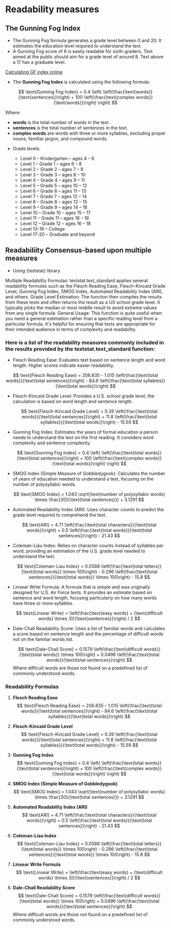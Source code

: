 # Readability measures

## The Gunning Fog Index

+ The Gunning Fog formula generates a grade level between 0 and 20. It estimates the education level required to understand the text.
+ A Gunning Fog score of 6 is easily readable for sixth-graders. Text aimed at the public should aim for a grade level of around 8. Text above a 17 has a graduate level.

[Calculating GF index online](http://gunning-fog-index.com/)

+ The **Gunning Fog Index** is calculated using the following formula:

$$
\text{Gunning Fog Index} = 0.4 \left( \left(\frac{\text{words}}{\text{sentences}}\right) + 100 \left(\frac{\text{complex words}}{\text{words}}\right) \right)
$$

Where:
- **words** is the total number of words in the text.
- **sentences** is the total number of sentences in the text.
- **complex words** are words with three or more syllables, excluding proper nouns, familiar jargon, and compound words.

+ Grade levels:

  + Level 0 – Kindergarten – ages 4 – 6
  + Level 1 – Grade 1 – ages 6 – 8
  + Level 2 – Grade 2 – ages 7 – 9
  + Level 3 – Grade 3 – ages 8 – 10
  + Level 4 – Grade 4 – ages 9 – 11
  + Level 5 – Grade 5 – ages 10 – 12
  + Level 6 – Grade 6 – ages 11 – 13
  + Level 7 – Grade 7 – ages 12 – 14
  + Level 8 – Grade 8 – ages 12 – 15
  + Level 9 – Grade 9 – ages 14 – 16
  + Level 10 – Grade 10 – ages 15 – 17
  + Level 11 – Grade 11 – ages 16 – 18
  + Level 12 – Grade 12 – ages 16 – 18
  + Level 13-16 – College 
  + Level 17-20 – Graduate and beyond

## Readabiliity Consensus-based upon multiple measures
+ Using {teststat} library

Multiple Readability Formulas: textstat.text_standard applies several readability formulas such as the Flesch Reading Ease, Flesch-Kincaid Grade Level, Gunning Fog Index, SMOG Index, Automated Readability Index (ARI), and others.
Grade Level Estimation: The function then compiles the results from these tests and often returns the result as a US school grade level. It typically picks the median or most middle result to avoid extreme values from any single formula.
General Usage: This function is quite useful when you need a general estimation rather than a specific reading level from a particular formula. It's helpful for ensuring that texts are appropriate for their intended audience in terms of complexity and readability.

### Here is a list of the readability measures commonly included in the results provided by the textstat.text_standard function:

+ Flesch Reading Ease: Evaluates text based on sentence length and word length. Higher scores indicate easier readability.

$$
\text{Flesch Reading Ease} = 206.835 - 1.015 \left(\frac{\text{total words}}{\text{total sentences}}\right) - 84.6 \left(\frac{\text{total syllables}}{\text{total words}}\right)
$$

+ Flesch-Kincaid Grade Level: Provides a U.S. school grade level; the calculation is based on word length and sentence length.

   $$
   \text{Flesch-Kincaid Grade Level} = 0.39 \left(\frac{\text{total words}}{\text{total sentences}}\right) + 11.8 \left(\frac{\text{total syllables}}{\text{total words}}\right) - 15.59
   $$

+ Gunning Fog Index: Estimates the years of formal education a person needs to understand the text on the first reading. It considers word complexity and sentence complexity.

   $$
   \text{Gunning Fog Index} = 0.4 \left( \left(\frac{\text{total words}}{\text{total sentences}}\right) + 100 \left(\frac{\text{complex words}}{\text{total words}}\right) \right)
   $$

+ SMOG Index (Simple Measure of Gobbledygook): Calculates the number of years of education needed to understand a text, focusing on the number of polysyllabic words.

   $$
   \text{SMOG Index} = 1.043 \sqrt{\text{number of polysyllabic words} \times \frac{30}{\text{total sentences}}} + 3.1291
   $$

+ Automated Readability Index (ARI): Uses character counts to predict the grade level required to comprehend the text.

   $$
   \text{ARI} = 4.71 \left(\frac{\text{total characters}}{\text{total words}}\right) + 0.5 \left(\frac{\text{total words}}{\text{total sentences}}\right) - 21.43
   $$

+ Coleman-Liau Index: Relies on character counts instead of syllables per word, providing an estimation of the U.S. grade level needed to understand the text.

   $$
   \text{Coleman-Liau Index} = 0.0588 \left(\frac{\text{total letters}}{\text{total words}} \times 100\right) - 0.296 \left(\frac{\text{total sentences}}{\text{total words}} \times 100\right) - 15.8
   $$

+ Linsear Write Formula: A formula that is simple and was originally designed for U.S. Air Force texts. It provides an estimate based on sentence and word length, focusing particularly on how many words have three or more syllables.

   $$
   \text{Linsear Write} = \left(\frac{\text{easy words} + (\text{difficult words} \times 3)}{\text{sentences}}\right) / 2
   $$

+ Dale-Chall Readability Score: Uses a list of familiar words and calculates a score based on sentence length and the percentage of difficult words not on the familiar words list.

   $$
   \text{Dale-Chall Score} = 0.1579 \left(\frac{\text{difficult words}}{\text{total words}} \times 100\right) + 0.0496 \left(\frac{\text{total words}}{\text{total sentences}}\right)
   $$
   Where difficult words are those not found on a predefined list of commonly understood words.


### Readability Formulas

1. **Flesch Reading Ease**
   $$
   \text{Flesch Reading Ease} = 206.835 - 1.015 \left(\frac{\text{total words}}{\text{total sentences}}\right) - 84.6 \left(\frac{\text{total syllables}}{\text{total words}}\right)
   $$

2. **Flesch-Kincaid Grade Level**
   $$
   \text{Flesch-Kincaid Grade Level} = 0.39 \left(\frac{\text{total words}}{\text{total sentences}}\right) + 11.8 \left(\frac{\text{total syllables}}{\text{total words}}\right) - 15.59
   $$

3. **Gunning Fog Index**
   $$
   \text{Gunning Fog Index} = 0.4 \left( \left(\frac{\text{total words}}{\text{total sentences}}\right) + 100 \left(\frac{\text{complex words}}{\text{total words}}\right) \right)
   $$

4. **SMOG Index (Simple Measure of Gobbledygook)**
   $$
   \text{SMOG Index} = 1.043 \sqrt{\text{number of polysyllabic words} \times \frac{30}{\text{total sentences}}} + 3.1291
   $$

5. **Automated Readability Index (ARI)**
   $$
   \text{ARI} = 4.71 \left(\frac{\text{total characters}}{\text{total words}}\right) + 0.5 \left(\frac{\text{total words}}{\text{total sentences}}\right) - 21.43
   $$

6. **Coleman-Liau Index**
   $$
   \text{Coleman-Liau Index} = 0.0588 \left(\frac{\text{total letters}}{\text{total words}} \times 100\right) - 0.296 \left(\frac{\text{total sentences}}{\text{total words}} \times 100\right) - 15.8
   $$

7. **Linsear Write Formula**
   $$
   \text{Linsear Write} = \left(\frac{\text{easy words} + (\text{difficult words} \times 3)}{\text{sentences}}\right) / 2
   $$

8. **Dale-Chall Readability Score**
   $$
   \text{Dale-Chall Score} = 0.1579 \left(\frac{\text{difficult words}}{\text{total words}} \times 100\right) + 0.0496 \left(\frac{\text{total words}}{\text{total sentences}}\right)
   $$
   Where difficult words are those not found on a predefined list of commonly understood words.
